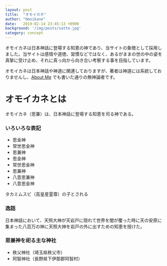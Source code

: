 ```yaml
---
layout: post
title:  "オモイカネ"
author: "Omoikane"
date:   2019-02-14 23:45:13 +0900
background: '/img/posts/satte.jpg'
category: concept
---
```


オモイカネは日本神話に登場する知恵の神であり、当サイトの象徴として採用しました。当サイトは感情や道徳、習慣などではなく、あるがままの世の中の姿を真摯に受け止め、それに真っ向から向き合い考察する事を目指しています。

オモイカネは日本神話や神道に関連しておりますが、著者は神道には系統しておりませんし、[About Me](https://omoikane-shin.github.io/prophecy/about) でも書いた通りの無神論者です。


# オモイカネとは

オモイカネ（思兼）は、日本神話に登場する知恵を司る神である。

### いろいろな表記
* 思金神
* 常世思金神
* 思兼神
* 思金神
* 常世思金神
* 思兼神
* 八意思兼神
* 八意思金神

タカミムスビ（高皇産霊尊）の子とされる

### 逸話

日本神話において、天照大神が天岩戸に隠れて世界を闇が覆った時に天の安原に集まった八百万の神に天照大神を岩戸の外に出すための知恵を授けた。

### 思兼神を祀る主な神社

* 秩父神社（埼玉県秩父市）
* 阿智神社（長野県下伊那郡阿智村）

